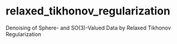 # relaxed_tikhonov_regularization
Denoising of Sphere- and SO(3)-Valued Data by Relaxed Tikhonov Regularization
